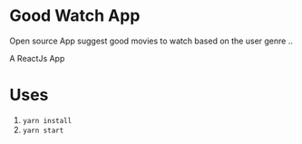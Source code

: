 # Good Watch App

Open source App suggest good movies to watch based on the user genre ..

A ReactJs App

# Uses

1. `yarn install`
2. `yarn start`
